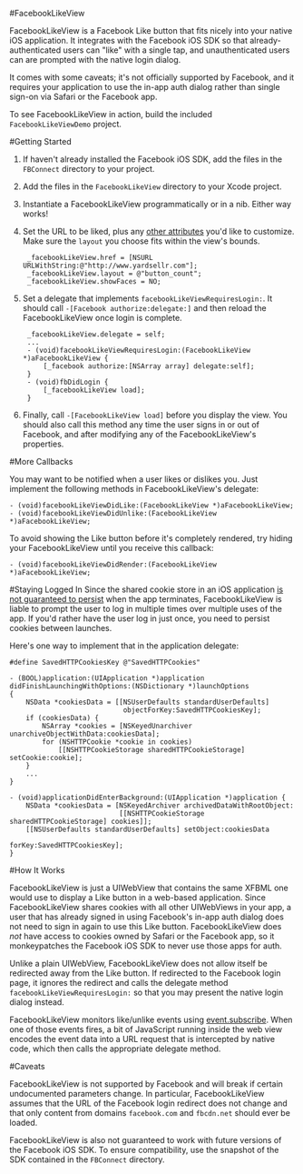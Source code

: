 #FacebookLikeView

FacebookLikeView is a Facebook Like button that fits nicely into your native iOS application. It integrates with the Facebook iOS SDK so that already-authenticated users can "like" with a single tap, and unauthenticated users can are prompted with the native login dialog.

It comes with some caveats; it's not officially supported by Facebook, and it requires your application to use the in-app auth dialog rather than single sign-on via Safari or the Facebook app. 

To see FacebookLikeView in action, build the included `FacebookLikeViewDemo` project.

#Getting Started

1. If haven't already installed the Facebook iOS SDK, add the files in the `FBConnect` directory to your project.
2. Add the files in the `FacebookLikeView` directory to your Xcode project.
3. Instantiate a FacebookLikeView programmatically or in a nib. Either way works!
4. Set the URL to be liked, plus any [other attributes](https://developers.facebook.com/docs/reference/plugins/like/) you'd like to customize. Make sure the `layout` you choose fits within the view's bounds.
    
        _facebookLikeView.href = [NSURL URLWithString:@"http://www.yardsellr.com"];
        _facebookLikeView.layout = @"button_count";
        _facebookLikeView.showFaces = NO;
    
5. Set a delegate that implements `facebookLikeViewRequiresLogin:`. It should call `-[Facebook authorize:delegate:]` and then reload the FacebookLikeView once login is complete.

        _facebookLikeView.delegate = self;
        ...
        - (void)facebookLikeViewRequiresLogin:(FacebookLikeView *)aFacebookLikeView {
            [_facebook authorize:[NSArray array] delegate:self];
        }
        - (void)fbDidLogin {
            [_facebookLikeView load];
        }
        
6. Finally, call `-[FacebookLikeView load]` before you display the view. You should also call this method any time the user signs in or out of Facebook, and after modifying any of the FacebookLikeView's properties.

#More Callbacks

You may want to be notified when a user likes or dislikes you. Just implement the following methods in FacebookLikeView's delegate:

    - (void)facebookLikeViewDidLike:(FacebookLikeView *)aFacebookLikeView;
    - (void)facebookLikeViewDidUnlike:(FacebookLikeView *)aFacebookLikeView;
    
To avoid showing the Like button before it's completely rendered, try hiding your FacebookLikeView until you receive this callback:

    - (void)facebookLikeViewDidRender:(FacebookLikeView *)aFacebookLikeView;
    
#Staying Logged In
Since the shared cookie store in an iOS application [is not guaranteed to persist](http://stackoverflow.com/questions/5837702/nshttpcookiestorage-state-not-saved-on-app-exit-any-definitive-knowledge-documen) when the app terminates, FacebookLikeView is liable to prompt the user to log in multiple times over multiple uses of the app. If you'd rather have the user log in just once, you need to persist cookies between launches.

Here's one way to implement that in the application delegate:
    
    #define SavedHTTPCookiesKey @"SavedHTTPCookies"
    
    - (BOOL)application:(UIApplication *)application didFinishLaunchingWithOptions:(NSDictionary *)launchOptions
    {
        NSData *cookiesData = [[NSUserDefaults standardUserDefaults]
                                objectForKey:SavedHTTPCookiesKey];
        if (cookiesData) {
            NSArray *cookies = [NSKeyedUnarchiver unarchiveObjectWithData:cookiesData];
            for (NSHTTPCookie *cookie in cookies)
                [[NSHTTPCookieStorage sharedHTTPCookieStorage] setCookie:cookie];
        }
        ...
    }
    
    - (void)applicationDidEnterBackground:(UIApplication *)application {
        NSData *cookiesData = [NSKeyedArchiver archivedDataWithRootObject:
                               [[NSHTTPCookieStorage sharedHTTPCookieStorage] cookies]];
        [[NSUserDefaults standardUserDefaults] setObject:cookiesData
                                                  forKey:SavedHTTPCookiesKey];
    }
    
#How It Works

FacebookLikeView is just a UIWebView that contains the same XFBML one would use to display a Like button in a web-based application. Since FacebookLikeView shares cookies with all other UIWebViews in your app, a user that has already signed in using Facebook's in-app auth dialog does not need to sign in again to use this Like button. FacebookLikeView does _not_ have access to cookies owned by Safari or the Facebook app, so it monkeypatches the Facebook iOS SDK to never use those apps for auth. 

Unlike a plain UIWebView, FacebookLikeView does not allow itself be redirected away from the Like button. If redirected to the Facebook login page, it ignores the redirect and calls the delegate method `facebookLikeViewRequiresLogin:` so that you may present the native login dialog instead.

FacebookLikeView monitors like/unlike events using [event.subscribe](https://developers.facebook.com/docs/reference/javascript/FB.Event.subscribe/). When one of those events fires, a bit of JavaScript running inside the web view encodes the event data into a URL request that is intercepted by native code, which then calls the appropriate delegate method.

#Caveats

FacebookLikeView is not supported by Facebook and will break if certain undocumented parameters change. In particular, FacebookLikeView assumes that the URL of the Facebook login redirect does not change and that only content from domains `facebook.com` and `fbcdn.net` should ever be loaded.

FacebookLikeView is also not guaranteed to work with future versions of the Facebook iOS SDK. To ensure compatibility, use the snapshot of the SDK contained in the `FBConnect` directory.





